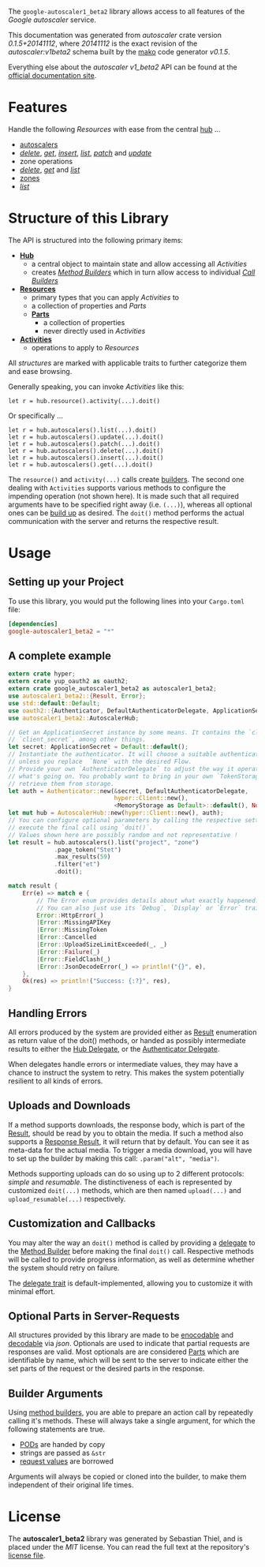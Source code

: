 <!---
DO NOT EDIT !
This file was generated automatically from 'src/mako/api/README.md.mako'
DO NOT EDIT !
-->
The `google-autoscaler1_beta2` library allows access to all features of the *Google autoscaler* service.

This documentation was generated from *autoscaler* crate version *0.1.5+20141112*, where *20141112* is the exact revision of the *autoscaler:v1beta2* schema built by the [mako](http://www.makotemplates.org/) code generator *v0.1.5*.

Everything else about the *autoscaler* *v1_beta2* API can be found at the
[official documentation site](http://developers.google.com/compute/docs/autoscaler).
# Features

Handle the following *Resources* with ease from the central [hub](http://byron.github.io/google-apis-rs/google_autoscaler1_beta2/struct.AutoscalerHub.html) ... 

* [autoscalers](http://byron.github.io/google-apis-rs/google_autoscaler1_beta2/struct.Autoscaler.html)
 * [*delete*](http://byron.github.io/google-apis-rs/google_autoscaler1_beta2/struct.AutoscalerDeleteCall.html), [*get*](http://byron.github.io/google-apis-rs/google_autoscaler1_beta2/struct.AutoscalerGetCall.html), [*insert*](http://byron.github.io/google-apis-rs/google_autoscaler1_beta2/struct.AutoscalerInsertCall.html), [*list*](http://byron.github.io/google-apis-rs/google_autoscaler1_beta2/struct.AutoscalerListCall.html), [*patch*](http://byron.github.io/google-apis-rs/google_autoscaler1_beta2/struct.AutoscalerPatchCall.html) and [*update*](http://byron.github.io/google-apis-rs/google_autoscaler1_beta2/struct.AutoscalerUpdateCall.html)
* zone operations
 * [*delete*](http://byron.github.io/google-apis-rs/google_autoscaler1_beta2/struct.ZoneOperationDeleteCall.html), [*get*](http://byron.github.io/google-apis-rs/google_autoscaler1_beta2/struct.ZoneOperationGetCall.html) and [*list*](http://byron.github.io/google-apis-rs/google_autoscaler1_beta2/struct.ZoneOperationListCall.html)
* [zones](http://byron.github.io/google-apis-rs/google_autoscaler1_beta2/struct.Zone.html)
 * [*list*](http://byron.github.io/google-apis-rs/google_autoscaler1_beta2/struct.ZoneListCall.html)




# Structure of this Library

The API is structured into the following primary items:

* **[Hub](http://byron.github.io/google-apis-rs/google_autoscaler1_beta2/struct.AutoscalerHub.html)**
    * a central object to maintain state and allow accessing all *Activities*
    * creates [*Method Builders*](http://byron.github.io/google-apis-rs/google_autoscaler1_beta2/trait.MethodsBuilder.html) which in turn
      allow access to individual [*Call Builders*](http://byron.github.io/google-apis-rs/google_autoscaler1_beta2/trait.CallBuilder.html)
* **[Resources](http://byron.github.io/google-apis-rs/google_autoscaler1_beta2/trait.Resource.html)**
    * primary types that you can apply *Activities* to
    * a collection of properties and *Parts*
    * **[Parts](http://byron.github.io/google-apis-rs/google_autoscaler1_beta2/trait.Part.html)**
        * a collection of properties
        * never directly used in *Activities*
* **[Activities](http://byron.github.io/google-apis-rs/google_autoscaler1_beta2/trait.CallBuilder.html)**
    * operations to apply to *Resources*

All *structures* are marked with applicable traits to further categorize them and ease browsing.

Generally speaking, you can invoke *Activities* like this:

```Rust,ignore
let r = hub.resource().activity(...).doit()
```

Or specifically ...

```ignore
let r = hub.autoscalers().list(...).doit()
let r = hub.autoscalers().update(...).doit()
let r = hub.autoscalers().patch(...).doit()
let r = hub.autoscalers().delete(...).doit()
let r = hub.autoscalers().insert(...).doit()
let r = hub.autoscalers().get(...).doit()
```

The `resource()` and `activity(...)` calls create [builders][builder-pattern]. The second one dealing with `Activities` 
supports various methods to configure the impending operation (not shown here). It is made such that all required arguments have to be 
specified right away (i.e. `(...)`), whereas all optional ones can be [build up][builder-pattern] as desired.
The `doit()` method performs the actual communication with the server and returns the respective result.

# Usage

## Setting up your Project

To use this library, you would put the following lines into your `Cargo.toml` file:

```toml
[dependencies]
google-autoscaler1_beta2 = "*"
```

## A complete example

```Rust
extern crate hyper;
extern crate yup_oauth2 as oauth2;
extern crate google_autoscaler1_beta2 as autoscaler1_beta2;
use autoscaler1_beta2::{Result, Error};
use std::default::Default;
use oauth2::{Authenticator, DefaultAuthenticatorDelegate, ApplicationSecret, MemoryStorage};
use autoscaler1_beta2::AutoscalerHub;

// Get an ApplicationSecret instance by some means. It contains the `client_id` and 
// `client_secret`, among other things.
let secret: ApplicationSecret = Default::default();
// Instantiate the authenticator. It will choose a suitable authentication flow for you, 
// unless you replace  `None` with the desired Flow.
// Provide your own `AuthenticatorDelegate` to adjust the way it operates and get feedback about 
// what's going on. You probably want to bring in your own `TokenStorage` to persist tokens and
// retrieve them from storage.
let auth = Authenticator::new(&secret, DefaultAuthenticatorDelegate,
                              hyper::Client::new(),
                              <MemoryStorage as Default>::default(), None);
let mut hub = AutoscalerHub::new(hyper::Client::new(), auth);
// You can configure optional parameters by calling the respective setters at will, and
// execute the final call using `doit()`.
// Values shown here are possibly random and not representative !
let result = hub.autoscalers().list("project", "zone")
             .page_token("Stet")
             .max_results(59)
             .filter("et")
             .doit();

match result {
    Err(e) => match e {
        // The Error enum provides details about what exactly happened.
        // You can also just use its `Debug`, `Display` or `Error` traits
        Error::HttpError(_)
        |Error::MissingAPIKey
        |Error::MissingToken
        |Error::Cancelled
        |Error::UploadSizeLimitExceeded(_, _)
        |Error::Failure(_)
        |Error::FieldClash(_)
        |Error::JsonDecodeError(_) => println!("{}", e),
    },
    Ok(res) => println!("Success: {:?}", res),
}

```
## Handling Errors

All errors produced by the system are provided either as [Result](http://byron.github.io/google-apis-rs/google_autoscaler1_beta2/enum.Result.html) enumeration as return value of 
the doit() methods, or handed as possibly intermediate results to either the 
[Hub Delegate](http://byron.github.io/google-apis-rs/google_autoscaler1_beta2/trait.Delegate.html), or the [Authenticator Delegate](http://byron.github.io/google-apis-rs/google_autoscaler1_beta2/../yup-oauth2/trait.AuthenticatorDelegate.html).

When delegates handle errors or intermediate values, they may have a chance to instruct the system to retry. This 
makes the system potentially resilient to all kinds of errors.

## Uploads and Downloads
If a method supports downloads, the response body, which is part of the [Result](http://byron.github.io/google-apis-rs/google_autoscaler1_beta2/enum.Result.html), should be
read by you to obtain the media.
If such a method also supports a [Response Result](http://byron.github.io/google-apis-rs/google_autoscaler1_beta2/trait.ResponseResult.html), it will return that by default.
You can see it as meta-data for the actual media. To trigger a media download, you will have to set up the builder by making
this call: `.param("alt", "media")`.

Methods supporting uploads can do so using up to 2 different protocols: 
*simple* and *resumable*. The distinctiveness of each is represented by customized 
`doit(...)` methods, which are then named `upload(...)` and `upload_resumable(...)` respectively.

## Customization and Callbacks

You may alter the way an `doit()` method is called by providing a [delegate](http://byron.github.io/google-apis-rs/google_autoscaler1_beta2/trait.Delegate.html) to the 
[Method Builder](http://byron.github.io/google-apis-rs/google_autoscaler1_beta2/trait.CallBuilder.html) before making the final `doit()` call. 
Respective methods will be called to provide progress information, as well as determine whether the system should 
retry on failure.

The [delegate trait](http://byron.github.io/google-apis-rs/google_autoscaler1_beta2/trait.Delegate.html) is default-implemented, allowing you to customize it with minimal effort.

## Optional Parts in Server-Requests

All structures provided by this library are made to be [enocodable](http://byron.github.io/google-apis-rs/google_autoscaler1_beta2/trait.RequestValue.html) and 
[decodable](http://byron.github.io/google-apis-rs/google_autoscaler1_beta2/trait.ResponseResult.html) via *json*. Optionals are used to indicate that partial requests are responses 
are valid.
Most optionals are are considered [Parts](http://byron.github.io/google-apis-rs/google_autoscaler1_beta2/trait.Part.html) which are identifiable by name, which will be sent to 
the server to indicate either the set parts of the request or the desired parts in the response.

## Builder Arguments

Using [method builders](http://byron.github.io/google-apis-rs/google_autoscaler1_beta2/trait.CallBuilder.html), you are able to prepare an action call by repeatedly calling it's methods.
These will always take a single argument, for which the following statements are true.

* [PODs][wiki-pod] are handed by copy
* strings are passed as `&str`
* [request values](http://byron.github.io/google-apis-rs/google_autoscaler1_beta2/trait.RequestValue.html) are borrowed

Arguments will always be copied or cloned into the builder, to make them independent of their original life times.

[wiki-pod]: http://en.wikipedia.org/wiki/Plain_old_data_structure
[builder-pattern]: http://en.wikipedia.org/wiki/Builder_pattern
[google-go-api]: https://github.com/google/google-api-go-client

# License
The **autoscaler1_beta2** library was generated by Sebastian Thiel, and is placed 
under the *MIT* license.
You can read the full text at the repository's [license file][repo-license].

[repo-license]: https://github.com/Byron/google-apis-rs/LICENSE.md
